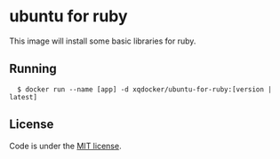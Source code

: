 # ubuntu for ruby

This image will install some basic libraries for ruby.

## Running

```
  $ docker run --name [app] -d xqdocker/ubuntu-for-ruby:[version | latest]
```

## License
Code is under the [MIT license](https://github.com/xqdocker/ubuntu-for-ruby/blob/master/LICENSE).
